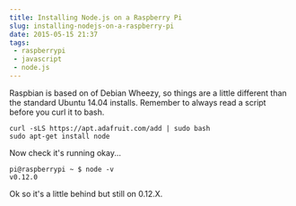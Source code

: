 ```yaml
---
title: Installing Node.js on a Raspberry Pi
slug: installing-nodejs-on-a-raspberry-pi
date: 2015-05-15 21:37
tags:
 - raspberrypi
 - javascript
 - node.js
---
```


Raspbian is based on of Debian Wheezy, so things are a little different than the standard Ubuntu 14.04 installs. Remember to always read a script before you curl it to bash.

    curl -sLS https://apt.adafruit.com/add | sudo bash
    sudo apt-get install node

Now check it's running okay...
    
    pi@raspberrypi ~ $ node -v
    v0.12.0
    
Ok so it's a little behind but still on 0.12.X.
